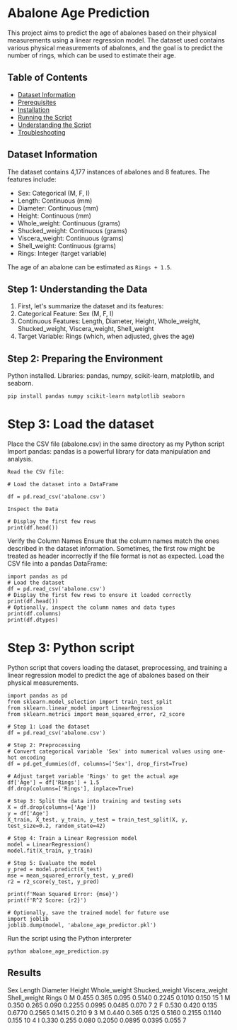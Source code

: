 # Abalone Age Prediction

This project aims to predict the age of abalones based on their physical measurements using a linear regression model. The dataset used contains various physical measurements of abalones, and the goal is to predict the number of rings, which can be used to estimate their age.

## Table of Contents
- [Dataset Information](#dataset-information)
- [Prerequisites](#prerequisites)
- [Installation](#installation)
- [Running the Script](#running-the-script)
- [Understanding the Script](#understanding-the-script)
- [Troubleshooting](#troubleshooting)

## Dataset Information

The dataset contains 4,177 instances of abalones and 8 features. The features include:
- Sex: Categorical (M, F, I)
- Length: Continuous (mm)
- Diameter: Continuous (mm)
- Height: Continuous (mm)
- Whole_weight: Continuous (grams)
- Shucked_weight: Continuous (grams)
- Viscera_weight: Continuous (grams)
- Shell_weight: Continuous (grams)
- Rings: Integer (target variable)

The age of an abalone can be estimated as `Rings + 1.5`.
## Step 1: Understanding the Data
1. First, let's summarize the dataset and its features:
2. Categorical Feature: Sex (M, F, I)
3. Continuous Features: Length, Diameter, Height, Whole_weight, Shucked_weight, Viscera_weight, Shell_weight
4. Target Variable: Rings (which, when adjusted, gives the age)

## Step 2: Preparing the Environment

Python installed.
Libraries: pandas, numpy, scikit-learn, matplotlib, and seaborn.
```
pip install pandas numpy scikit-learn matplotlib seaborn

```

# Step 3: Load the dataset
Place the CSV file (abalone.csv) in the same directory as my Python script
Import pandas:
pandas is a powerful library for data manipulation and analysis.
```
Read the CSV file:

# Load the dataset into a DataFrame

df = pd.read_csv('abalone.csv')

Inspect the Data

# Display the first few rows
print(df.head())
```
 Verify the Column Names
Ensure that the column names match the ones described in the dataset information. Sometimes, the first row might be treated as header incorrectly if the file format is not as expected.
Load the CSV file into a pandas DataFrame:
```
import pandas as pd
# Load the dataset
df = pd.read_csv('abalone.csv')
# Display the first few rows to ensure it loaded correctly
print(df.head())
# Optionally, inspect the column names and data types
print(df.columns)
print(df.dtypes)
```

# Step 3: Python script
Python script that covers loading the dataset, preprocessing, and training a linear regression model to predict the age of abalones based on their physical measurements.
```
import pandas as pd
from sklearn.model_selection import train_test_split
from sklearn.linear_model import LinearRegression
from sklearn.metrics import mean_squared_error, r2_score

# Step 1: Load the dataset
df = pd.read_csv('abalone.csv')

# Step 2: Preprocessing
# Convert categorical variable 'Sex' into numerical values using one-hot encoding
df = pd.get_dummies(df, columns=['Sex'], drop_first=True)

# Adjust target variable 'Rings' to get the actual age
df['Age'] = df['Rings'] + 1.5
df.drop(columns=['Rings'], inplace=True)

# Step 3: Split the data into training and testing sets
X = df.drop(columns=['Age'])
y = df['Age']
X_train, X_test, y_train, y_test = train_test_split(X, y, test_size=0.2, random_state=42)

# Step 4: Train a Linear Regression model
model = LinearRegression()
model.fit(X_train, y_train)

# Step 5: Evaluate the model
y_pred = model.predict(X_test)
mse = mean_squared_error(y_test, y_pred)
r2 = r2_score(y_test, y_pred)

print(f'Mean Squared Error: {mse}')
print(f'R^2 Score: {r2}')

# Optionally, save the trained model for future use
import joblib
joblib.dump(model, 'abalone_age_predictor.pkl')
```
Run the script using the Python interpreter
```
python abalone_age_prediction.py
```
##  Results
   Sex  Length  Diameter  Height  Whole_weight  Shucked_weight  Viscera_weight  Shell_weight  Rings
0    M   0.455     0.365   0.095        0.5140          0.2245          0.1010         0.150     15
1    M   0.350     0.265   0.090        0.2255          0.0995          0.0485         0.070      7
2    F   0.530     0.420   0.135        0.6770          0.2565          0.1415         0.210      9
3    M   0.440     0.365   0.125        0.5160          0.2155          0.1140         0.155     10
4    I   0.330     0.255   0.080        0.2050          0.0895          0.0395         0.055      7
